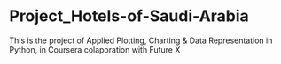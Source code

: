 # Project_Hotels-of-Saudi-Arabia
This is the project of Applied Plotting, Charting &amp; Data Representation in Python, in Coursera colaporation with Future X
